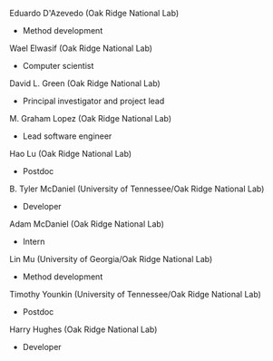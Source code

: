 
Eduardo D'Azevedo (Oak Ridge National Lab)
- Method development

Wael Elwasif (Oak Ridge National Lab)
- Computer scientist

David L. Green (Oak Ridge National Lab)
- Principal investigator and project lead

M. Graham Lopez (Oak Ridge National Lab)
- Lead software engineer

Hao Lu (Oak Ridge National Lab)
- Postdoc

B. Tyler McDaniel (University of Tennessee/Oak Ridge National Lab)
- Developer

Adam McDaniel (Oak Ridge National Lab)
- Intern

Lin Mu (University of Georgia/Oak Ridge National Lab)
- Method development

Timothy Younkin (University of Tennessee/Oak Ridge National Lab)
- Postdoc

Harry Hughes (Oak Ridge National Lab)
- Developer
